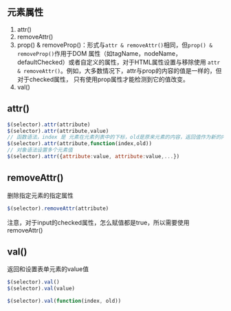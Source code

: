 
## 元素属性
1. attr()
2. removeAttr()
3. prop() & removeProp()：形式与`attr & removeAttr()`相同，但`prop() & removeProp()`作用于DOM 属性（如tagName，nodeName，defaultChecked）或者自定义的属性，对于HTML属性设置与移除使用 `attr & removeAttr()`。例如，大多数情况下，attr与prop的内容的值是一样的，但对于checked属性， 只有使用prop属性才能检测到它的值改变。
4. val()


## attr()
```js
$(selector).attr(attribute)
$(selector).attr(attribute,value)
// 函数语法，index 是 元素在元素列表中的下标，old是原来元素的内容，返回值作为新的内容
$(selector).attr(attribute,function(index,old))
// 对象语法设置多个元素值
$(selector).attr({attribute:value, attribute:value,...})
```

## removeAttr()
删除指定元素的指定属性
```js
$(selector).removeAttr(attribute)
```

注意，对于input的checked属性，怎么赋值都是true，所以需要使用removeAttr()


## val()
返回和设置表单元素的value值

```js
$(selector).val()
$(selector).val(value)

$(selector).val(function(index, old))
```